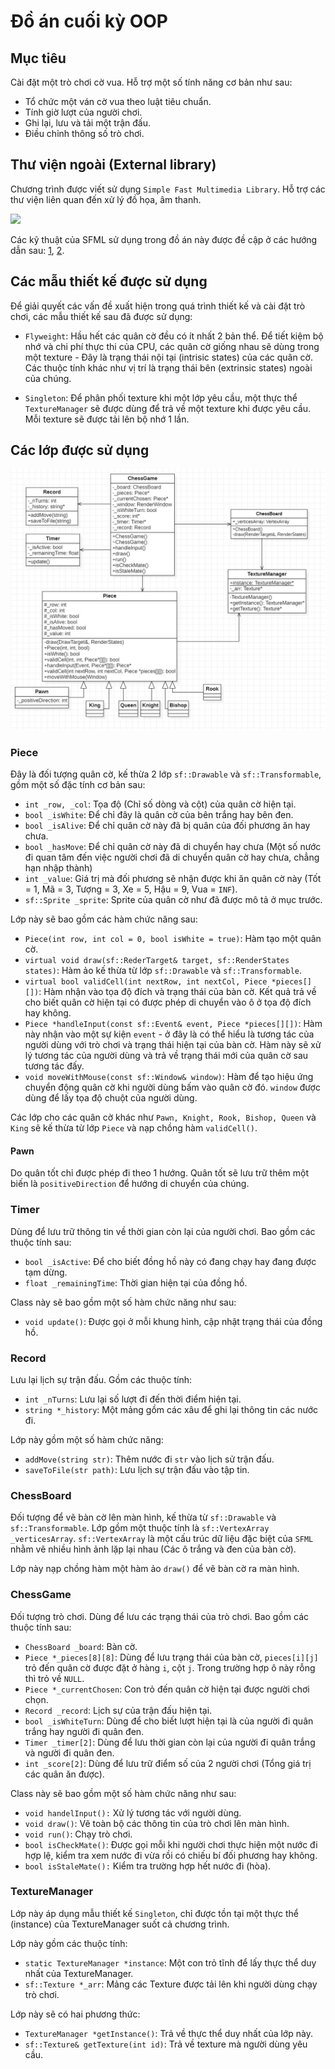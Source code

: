 # Đồ án cuối kỳ OOP

## Mục tiêu

Cài đặt một trò chơi cờ vua. Hỗ trợ một số tính năng cơ bản như sau:

- Tổ chức một ván cờ vua theo luật tiêu chuẩn.
- Tính giờ lượt của người chơi.
- Ghi lại, lưu và tải một trận đấu.
- Điều chỉnh thông số trò chơi.

## Thư viện ngoài (External library)

Chương trình được viết sử dụng `Simple Fast Multimedia Library`. Hỗ trợ các thư viện liên quan đến xử lý đồ họa, âm thanh.

<img src="https://www.sfml-dev.org/images/logo.png">

Các kỹ thuật của SFML sử dụng trong đồ án này được đề cập ở các hướng dẫn sau: [1](https://www.sfml-dev.org/tutorials/2.5/graphics-sprite.php), [2](https://www.sfml-dev.org/tutorials/2.1/graphics-vertex-array.php#top).

## Các mẫu thiết kế được sử dụng

Để giải quyết các vấn đề xuất hiện trong quá trình thiết kế và cài đặt trò chơi, các mẫu thiết kế sau đã được sử dụng:

- `Flyweight`: Hầu hết các quân cờ đều có ít nhất 2 bản thể. Để tiết kiệm bộ nhớ và chi phí thực thi của CPU, các quân cờ giống nhau sẽ dùng trong một texture - Đây là trạng thái nội tại (intrisic states) của các quân cờ. Các thuộc tính khác như vị trí là trạng thái bên (extrinsic states) ngoài của chúng.

- `Singleton`: Để phân phối texture khi một lớp yêu cầu, một thực thể `TextureManager` sẽ được dùng để trả về một texture khi được yêu cầu. Mỗi texture sẽ được tải lên bộ nhớ 1 lần.

## Các lớp được sử dụng

<img src="ThietKe.jpg">

### Piece

Đây là đối tượng quân cờ, kế thừa 2 lớp `sf::Drawable` và `sf::Transformable`, gồm một số đặc tính cơ bản sau:

- `int _row, _col`: Tọa độ (Chỉ số dòng và cột) của quân cờ hiện tại.
- `bool _isWhite`: Để chỉ đây là quân cờ của bên trắng hay bên đen.
- `bool _isAlive`: Để chỉ quân cờ này đã bị quân của đối phương ăn hay chưa.
- `bool _hasMove`: Để chỉ quân cờ này đã di chuyển hay chưa (Một số nước đi quan tâm đến việc người chơi đã di chuyển quân cờ hay chưa, chẳng hạn nhập thành)
- `int _value`: Giá trị mà đối phương sẽ nhận được khi ăn quân cờ này (Tốt = 1, Mã = 3, Tượng = 3, Xe = 5, Hậu = 9, Vua = `INF`).
- `sf::Sprite _sprite`: Sprite của quân cờ như đã được mô tả ở mục trước.

Lớp này sẽ bao gồm các hàm chức năng sau:

- `Piece(int row, int col = 0, bool isWhite = true)`: Hàm tạo một quân cờ.
- `virtual void draw(sf::RederTarget& target, sf::RenderStates states)`: Hàm ảo kế thừa từ lớp `sf::Drawable` và `sf::Transformable`.
- `virtual bool validCell(int nextRow, int nextCol, Piece *pieces[][])`: Hàm nhận vào tọa độ đích và trạng thái của bàn cờ. Kết quả trả về cho biết quân cờ hiện tại có được phép di chuyển vào ô ở tọa độ đích hay không.
- `Piece *handleInput(const sf::Event& event, Piece *pieces[][])`: Hàm này nhận vào một sự kiện `event` - ở đây là có thể hiểu là tương tác của người dùng với trò chơi và trạng thái hiện tại của bàn cờ. Hàm này sẽ xử lý tương tác của người dùng và trả về trạng thái mới của quân cờ sau tương tác đấy.
- `void moveWithMouse(const sf::Window& window)`: Hàm để tạo hiệu ứng chuyển động quân cờ khi người dùng bấm vào quân cờ đó. `window` được dùng để lấy tọa độ chuột của người dùng.

Các lớp cho các quân cờ khác như `Pawn, Knight, Rook, Bishop, Queen` và `King` sẽ kế thừa từ lớp `Piece` và nạp chồng hàm `validCell()`.

#### Pawn

Do quân tốt chỉ được phép đi theo 1 hướng. Quân tốt sẽ lưu trữ thêm một biến là `positiveDirection` để hướng di chuyển của chúng. 

### Timer

Dùng để lưu trữ thông tin về thời gian còn lại của người chơi. Bao gồm các thuộc tính sau:

- `bool _isActive`: Để cho biết đồng hồ này có đang chạy hay đang được tạm dừng.
- `float _remainingTime`: Thời gian hiện tại của đồng hồ.

Class này sẽ bao gồm một số hàm chức năng như sau:

- `void update()`: Được gọi ở mỗi khung hình, cập nhật trạng thái của đồng hồ.

### Record

Lưu lại lịch sự trận đấu. Gồm các thuộc tính:

- `int _nTurns`: Lưu lại số lượt đi đến thời điểm hiện tại.
- `string *_history`: Một mảng gồm các xâu để ghi lại thông tin các nước đi.

Lớp này gồm một số hàm chức năng:

- `addMove(string str)`: Thêm nước đi `str` vào lịch sử trận đấu.
- `saveToFile(str path)`: Lưu lịch sự trận đấu vào tập tin.

### ChessBoard

Đối tượng để vẽ bàn cờ lên màn hình, kế thừa từ `sf::Drawable` và `sf::Transformable`. Lớp gồm một thuộc tính là `sf::VertexArray _verticesArray`. `sf::VertexArray` là một cấu trúc dữ liệu đặc biệt của `SFML` nhằm vẽ nhiều hình ảnh lặp lại nhau (Các ô trắng và đen của bàn cờ).

Lớp này nạp chồng hàm một hàm ảo `draw()` để vẽ bàn cờ ra màn hình.

### ChessGame

Đối tượng trò chơi. Dùng để lưu các trạng thái của trò chơi. Bao gồm các thuộc tính sau:

- `ChessBoard _board`: Bàn cờ.
- `Piece *_pieces[8][8]`: Dùng để lưu trạng thái của bàn cờ, `pieces[i][j]` trỏ đến quân cờ được đặt ở hàng `i`, cột `j`. Trong trường hợp ô này rỗng thì trỏ về `NULL`.
- `Piece *_currentChosen`: Con trỏ đến quân cờ hiện tại được người chơi chọn.
- `Record _record`: Lịch sự của trận đấu hiện tại.
- `bool _isWhiteTurn`: Dùng để cho biết lượt hiện tại là của người đi quân trắng hay người đi quân đen.
- `Timer _timer[2]`: Dùng để lưu thời gian còn lại của người đi quân trắng và người đi quân đen.
- `int _score[2]`: Dùng để lưu trữ điểm số của 2 người chơi (Tổng giá trị các quân ăn được).

Class này sẽ bao gồm một số hàm chức năng như sau:

- `void handelInput():` Xử lý tương tác với người dùng.
- `void draw()`: Vẽ toàn bộ các thông tin của trò chơi lên màn hình.
- `void run()`: Chạy trò chơi.
- `bool isCheckMate()`: Được gọi mỗi khi người chơi thực hiện một nước đi hợp lệ, kiểm tra xem nước đi vừa rồi có chiếu bí đối phương hay không.
- `bool isStaleMate():` Kiểm tra trường hợp hết nước đi (hòa).

### TextureManager

Lớp này áp dụng mẫu thiết kế `Singleton`, chỉ được tồn tại một thực thể (instance) của TextureManager suốt cả chương trình.

Lớp này gồm các thuộc tính:

- `static TextureManager *instance`: Một con trỏ tĩnh để lấy thực thể duy nhất của TextureManager.
- `sf::Texture *_arr`: Mảng các Texture được tải lên khi người dùng chạy trò chơi.

Lớp này sẽ có hai phương thức:

- `TextureManager *getInstance()`: Trả về thực thể duy nhất của lớp này.
- `sf::Texture& getTexture(int id)`: Trả về texture mà người dùng yêu cầu.

